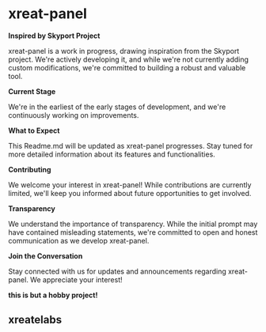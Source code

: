 # xreat-panel

**Inspired by Skyport Project**

xreat-panel is a work in progress, drawing inspiration from the Skyport project. We're actively developing it, and while we're not currently adding custom modifications, we're committed to building a robust and valuable tool.

**Current Stage**

We're in the earliest of the early stages of development, and we're continuously working on improvements.

**What to Expect**

This Readme.md will be updated as xreat-panel progresses. Stay tuned for more detailed information about its features and functionalities.

**Contributing**

We welcome your interest in xreat-panel! While contributions are currently limited, we'll keep you informed about future opportunities to get involved.

**Transparency**

We understand the importance of transparency. While the initial prompt may have contained misleading statements, we're committed to open and honest communication as we develop xreat-panel.

**Join the Conversation**

Stay connected with us for updates and announcements regarding xreat-panel. We appreciate your interest!

**this is but a hobby project!**

## xreatelabs
